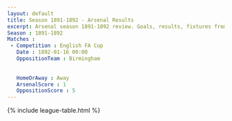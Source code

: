 ```yaml
---
layout: default
title: Season 1891-1892 - Arsenal Results 
excerpt: Arsenal season 1891-1892 review. Goals, results, fixtures from the 1891-1892 season on History of Arsenal Football Club
Season : 1891-1892
Matches :
 - Competition : English FA Cup
   Date : 1892-01-16 00:00
   OppositionTeam : Birmingham
   
   
   HomeOrAway : Away
   ArsenalScore : 1
   OppositionScore : 5
---
```



{% include league-table.html %}